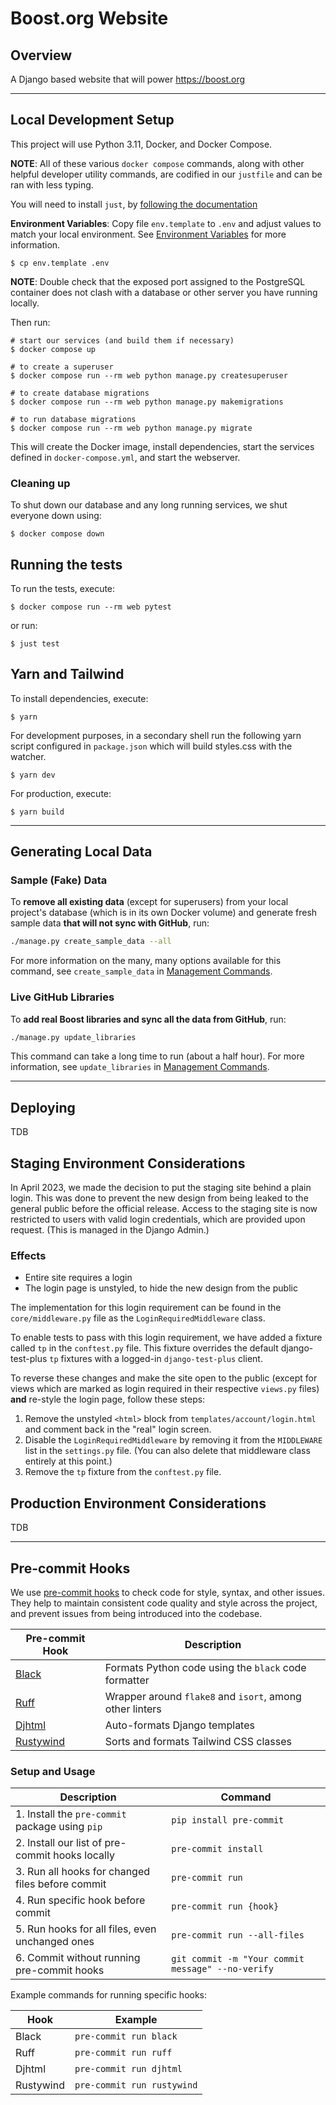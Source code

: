 # Boost.org Website

## Overview

A Django based website that will power https://boost.org

---

## Local Development Setup

This project will use Python 3.11, Docker, and Docker Compose.

**NOTE**: All of these various `docker compose` commands, along with other helpful
developer utility commands, are codified in our `justfile` and can be ran with
less typing.

You will need to install `just`, by [following the documentation](https://just.systems/man/en/)

**Environment Variables**: Copy file `env.template` to `.env` and adjust values to match your local environment. See [Environment Variables](docs/env_vars.md) for more information.

```shell
$ cp env.template .env
```

**NOTE**: Double check that the exposed port assigned to the PostgreSQL
container does not clash with a database or other server you have running
locally.

Then run:

```shell
# start our services (and build them if necessary)
$ docker compose up

# to create a superuser
$ docker compose run --rm web python manage.py createsuperuser

# to create database migrations
$ docker compose run --rm web python manage.py makemigrations

# to run database migrations
$ docker compose run --rm web python manage.py migrate
```

This will create the Docker image, install dependencies, start the services defined in `docker-compose.yml`, and start the webserver.

### Cleaning up

To shut down our database and any long running services, we shut everyone down using:

```shell
$ docker compose down
```

## Running the tests

To run the tests, execute:

```shell
$ docker compose run --rm web pytest
```

or run:

```shell
$ just test
```

## Yarn and Tailwind

To install dependencies, execute:

```shell
$ yarn
```

For development purposes, in a secondary shell run the following yarn script configured in `package.json` which will build styles.css with the watcher.

```shell
$ yarn dev
```

For production, execute:

```shell
$ yarn build
```

---

## Generating Local Data

### Sample (Fake) Data 

To **remove all existing data** (except for superusers) from your local project's database (which is in its own Docker volume) and generate fresh sample data **that will not sync with GitHub**, run: 

```bash
./manage.py create_sample_data --all
```

For more information on the many, many options available for this command, see `create_sample_data` in [Management Commands](docs/commands.md).

### Live GitHub Libraries

To **add real Boost libraries and sync all the data from GitHub**, run: 

```bash
./manage.py update_libraries
```

This command can take a long time to run (about a half hour). For more information, see `update_libraries` in [Management Commands](docs/commands.md).

---

## Deploying

TDB

## Staging Environment Considerations

In April 2023, we made the decision to put the staging site behind a plain login. This was done to prevent the new design from being leaked to the general public before the official release. Access to the staging site is now restricted to users with valid login credentials, which are provided upon request. (This is managed in the Django Admin.)

### Effects

- Entire site requires a login
- The login page is unstyled, to hide the new design from the public

The implementation for this login requirement can be found in the `core/middleware.py` file as the `LoginRequiredMiddleware` class. 

To enable tests to pass with this login requirement, we have added a fixture called `tp` in the `conftest.py` file. This fixture overrides the default django-test-plus `tp` fixtures with a logged-in `django-test-plus` client.

To reverse these changes and make the site open to the public (except for views which are marked as login required in their respective `views.py` files) **and** re-style the login page, follow these steps:

1. Remove the unstyled `<html>` block from `templates/account/login.html` and comment back in the "real" login screen. 
2. Disable the `LoginRequiredMiddleware` by removing it from the `MIDDLEWARE` list in the `settings.py` file. (You can also delete that middleware class entirely at this point.)
3. Remove the `tp` fixture from the `conftest.py` file.

## Production Environment Considerations

TDB

---

## Pre-commit Hooks

We use [pre-commit hooks](https://pre-commit.com/) to check code for style, syntax, and other issues. They help to maintain consistent code quality and style across the project, and prevent issues from being introduced into the codebase.

| Pre-commit Hook | Description | 
| --------------- | ----------- | 
| [Black](https://github.com/psf/black) | Formats Python code using the `black` code formatter | 
| [Ruff](https://github.com/charliermarsh/ruff) | Wrapper around `flake8` and `isort`, among other linters | 
| [Djhtml](https://github.com/rtts/djhtml) | Auto-formats Django templates | 
| [Rustywind](https://github.com/avencera/rustywind) | Sorts and formats Tailwind CSS classes | 

### Setup and Usage

| Description | Command |
| ---- | ------- |
| 1. Install the `pre-commit` package using `pip` | `pip install pre-commit` |
| 2. Install our list of pre-commit hooks locally | `pre-commit install` |
| 3. Run all hooks for changed files before commit | `pre-commit run` |
| 4. Run specific hook before commit | `pre-commit run {hook}` |
| 5. Run hooks for all files, even unchanged ones | `pre-commit run --all-files` |
| 6. Commit without running pre-commit hooks | `git commit -m "Your commit message" --no-verify` |

Example commands for running specific hooks:

| Hook | Example |
| --------------- | --------------- |
| Black | `pre-commit run black` |
| Ruff | `pre-commit run ruff` |
| Djhtml | `pre-commit run djhtml` |
| Rustywind | `pre-commit run rustywind` |
